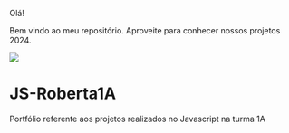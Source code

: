 Olá!

Bem vindo ao meu repositório. Aproveite para conhecer nossos projetos 2024.

![](https://images.app.goo.gl/3R14Q1nEFPdaKx3P8)

# JS-Roberta1A
Portfólio referente aos projetos realizados no Javascript na turma 1A
